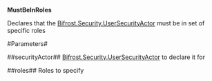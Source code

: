 **MustBeInRoles**

Declares that the [Bifrost.Security.UserSecurityActor](Bifrost.Security.UserSecurityActor) must be in set of specific roles

#Parameters#


##securityActor##
[Bifrost.Security.UserSecurityActor](Bifrost.Security.UserSecurityActor) to declare it for

##roles##
Roles to specify
